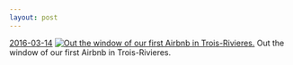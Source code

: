 ```yaml
---
layout: post
---
```


<p>
  <time><a href="/479">2016-03-14</a></time>
  <a href="/479"><img src="{{ site.assets_url }}/479-640.jpg" srcset="{{ site.assets_url }}/479-1280.jpg 1280w, {{ site.assets_url }}/479-960.jpg 960w, {{ site.assets_url }}/479-640.jpg 640w, {{ site.assets_url }}/479-320.jpg 320w" sizes="(min-width: 700px) 50vw, calc(100vw - 2rem)" alt="Out the window of our first Airbnb in Trois-Rivieres." /></a>
  <span>Out the window of our first Airbnb in Trois-Rivieres.</span>
</p>

